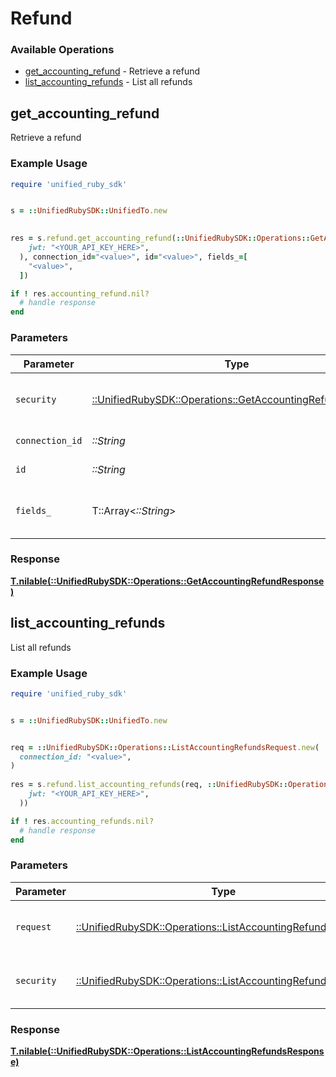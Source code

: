 # Refund


### Available Operations

* [get_accounting_refund](#get_accounting_refund) - Retrieve a refund
* [list_accounting_refunds](#list_accounting_refunds) - List all refunds

## get_accounting_refund

Retrieve a refund

### Example Usage

```ruby
require 'unified_ruby_sdk'


s = ::UnifiedRubySDK::UnifiedTo.new

    
res = s.refund.get_accounting_refund(::UnifiedRubySDK::Operations::GetAccountingRefundSecurity.new(
    jwt: "<YOUR_API_KEY_HERE>",
  ), connection_id="<value>", id="<value>", fields_=[
    "<value>",
  ])

if ! res.accounting_refund.nil?
  # handle response
end

```

### Parameters

| Parameter                                                                                                           | Type                                                                                                                | Required                                                                                                            | Description                                                                                                         |
| ------------------------------------------------------------------------------------------------------------------- | ------------------------------------------------------------------------------------------------------------------- | ------------------------------------------------------------------------------------------------------------------- | ------------------------------------------------------------------------------------------------------------------- |
| `security`                                                                                                          | [::UnifiedRubySDK::Operations::GetAccountingRefundSecurity](../../models/operations/getaccountingrefundsecurity.md) | :heavy_check_mark:                                                                                                  | The security requirements to use for the request.                                                                   |
| `connection_id`                                                                                                     | *::String*                                                                                                          | :heavy_check_mark:                                                                                                  | ID of the connection                                                                                                |
| `id`                                                                                                                | *::String*                                                                                                          | :heavy_check_mark:                                                                                                  | ID of the Refund                                                                                                    |
| `fields_`                                                                                                           | T::Array<*::String*>                                                                                                | :heavy_minus_sign:                                                                                                  | Comma-delimited fields to return                                                                                    |


### Response

**[T.nilable(::UnifiedRubySDK::Operations::GetAccountingRefundResponse)](../../models/operations/getaccountingrefundresponse.md)**


## list_accounting_refunds

List all refunds

### Example Usage

```ruby
require 'unified_ruby_sdk'


s = ::UnifiedRubySDK::UnifiedTo.new


req = ::UnifiedRubySDK::Operations::ListAccountingRefundsRequest.new(
  connection_id: "<value>",
)
    
res = s.refund.list_accounting_refunds(req, ::UnifiedRubySDK::Operations::ListAccountingRefundsSecurity.new(
    jwt: "<YOUR_API_KEY_HERE>",
  ))

if ! res.accounting_refunds.nil?
  # handle response
end

```

### Parameters

| Parameter                                                                                                               | Type                                                                                                                    | Required                                                                                                                | Description                                                                                                             |
| ----------------------------------------------------------------------------------------------------------------------- | ----------------------------------------------------------------------------------------------------------------------- | ----------------------------------------------------------------------------------------------------------------------- | ----------------------------------------------------------------------------------------------------------------------- |
| `request`                                                                                                               | [::UnifiedRubySDK::Operations::ListAccountingRefundsRequest](../../models/operations/listaccountingrefundsrequest.md)   | :heavy_check_mark:                                                                                                      | The request object to use for the request.                                                                              |
| `security`                                                                                                              | [::UnifiedRubySDK::Operations::ListAccountingRefundsSecurity](../../models/operations/listaccountingrefundssecurity.md) | :heavy_check_mark:                                                                                                      | The security requirements to use for the request.                                                                       |


### Response

**[T.nilable(::UnifiedRubySDK::Operations::ListAccountingRefundsResponse)](../../models/operations/listaccountingrefundsresponse.md)**

